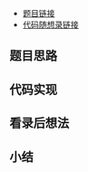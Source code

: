 - [题目链接](https://kamacoder.com/problempage.php?pid=1064)
- [代码随想录链接](https://programmercarl.com/kamacoder/0054.%E6%9B%BF%E6%8D%A2%E6%95%B0%E5%AD%97.html#%E6%80%9D%E8%B7%AF)

## 题目思路



## 代码实现



## 看录后想法



## 小结

